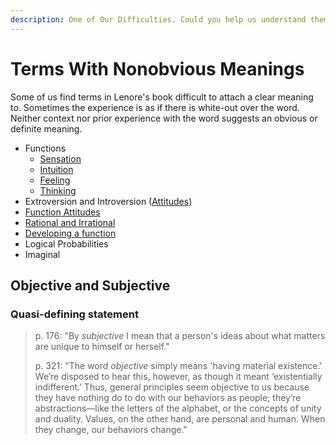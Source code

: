```yaml
---
description: One of Our Difficulties. Could you help us understand them better?
---
```


# Terms With Nonobvious Meanings

Some of us find terms in Lenore's book difficult to attach a clear meaning to. Sometimes the experience is as if there is white-out over the word. Neither context nor prior experience with the word suggests an obvious or definite meaning.

* Functions
  * [Sensation](../../function-attitude/perception/sensation/)
  * [Intuition](../../function-attitude/perception/intuition/)
  * [Feeling](../../function-attitude/judgement/feeling/)
  * [Thinking](../../function-attitude/judgement/thinking/)
* Extroversion and Introversion ([Attitudes](../../function-attitude/attitude.md))
* [Function Attitudes](../../function-attitude/)
* [Rational and Irrational](rational-and-irrational.md)
* [Developing a function](developing-a-function.md)
* Logical Probabilities
* Imaginal

## Objective and Subjective

### Quasi-defining statement

> p. 176: "By _subjective_ I mean that a person's ideas about what matters are unique to himself or herself."
>
> p. 321: "The word _objective_ simply means 'having material existence.' We’re disposed to hear this, however, as though it meant ‘existentially indifferent.’ Thus, general principles seem objective to us because they have nothing do to do with our behaviors as people; they’re abstractions—like the letters of the alphabet, or the concepts of unity and duality. Values, on the other hand, are personal and human. When they change, our behaviors change."
